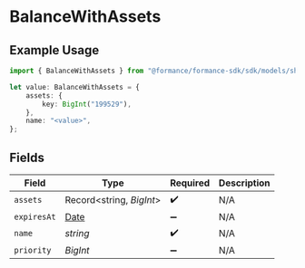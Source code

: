 # BalanceWithAssets

## Example Usage

```typescript
import { BalanceWithAssets } from "@formance/formance-sdk/sdk/models/shared";

let value: BalanceWithAssets = {
    assets: {
        key: BigInt("199529"),
    },
    name: "<value>",
};
```

## Fields

| Field                                                                                         | Type                                                                                          | Required                                                                                      | Description                                                                                   |
| --------------------------------------------------------------------------------------------- | --------------------------------------------------------------------------------------------- | --------------------------------------------------------------------------------------------- | --------------------------------------------------------------------------------------------- |
| `assets`                                                                                      | Record<string, *BigInt*>                                                                      | :heavy_check_mark:                                                                            | N/A                                                                                           |
| `expiresAt`                                                                                   | [Date](https://developer.mozilla.org/en-US/docs/Web/JavaScript/Reference/Global_Objects/Date) | :heavy_minus_sign:                                                                            | N/A                                                                                           |
| `name`                                                                                        | *string*                                                                                      | :heavy_check_mark:                                                                            | N/A                                                                                           |
| `priority`                                                                                    | *BigInt*                                                                                      | :heavy_minus_sign:                                                                            | N/A                                                                                           |
